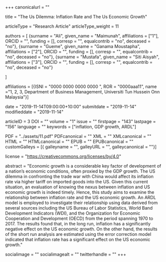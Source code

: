 +++
canonicalurl = ""

title = "The Us Dilemma: Inflation Rate and The Us Economic Growth"

articleType = "Research Article"
articleType_weight = 11

authors = [
  {surname = "Ali",  given_name = "Maimunah",  affiliations = ["1"],  ORCID = "", funding = [], corresp = "", equalcontrib = "no", deceased = "no"},
  {surname = "Gueme",  given_name = "Ganama Moustapha",  affiliations = ["2"],  ORCID = "", funding = [], corresp = "", equalcontrib = "no", deceased = "no"},
  {surname = "Mustafa",  given_name = "Siti Aisyah",  affiliations = ["3"],  ORCID = "", funding = [], corresp = "", equalcontrib = "no", deceased = "no"}

]

affiliations = [{ISNI = "0000 0000 0000 0000 ", ROR = "0000aaa11", name ="1, 2, 3, Department of Business Management, Universiti Tun Hussein Onn Malaysia"}]

date = "2019-11-14T09:00:00+10:00"
submitdate = "2019-11-14"
modifieddate = "2019-11-14"

articleID = 3
DOI = ""
volume = "1"
issue = ""
firstpage = "143"
lastpage = "156"
language = ""
keywords = ["inflation, GDP growth, ARDL"]

PDF = "../assets/11.pdf"
PDFcanonical = ""
XML = ""
XMLcanonical = ""
HTML = ""
HTMLcanonical = ""
EPUB = ""
EPUBcanonical = ""
customGalleys = [{ galleyname = "", galleyURL = "", galleycanonical = ""}]

license = "https://creativecommons.org/licenses/by/4.0"

abstract = "Economic growth is a considerable key factor of development of a nation’s economic conditions, often proxied by the GDP growth. The US dilemma in confronting the trade war with China would affect its inflation rate via higher tariff on imported goods into the US. Given this current situation, an evaluation of knowing the nexus between inflation and US economic growth is indeed timely. Hence, this study aims to examine the relationship between inflation rate and the US economic growth. An ARDL model is employed to investigate their relationship using data derived from several sources including the US Bureau of Labor Statistics, World Band Development Indicators (WDI), and the Organization for Economic Cooperation and Development (OECD) from the period spanning 1970 to 2017. The results found that, in the long run, inflation has a significantly negative effect on the US economic growth. On the other hand, the results of the short run analysis are estimated using the error correction model indicated that inflation rate has a significant effect on the US economic growth."


socialimage = ""
socialimagealt = ""
twitterhandle = ""
+++

